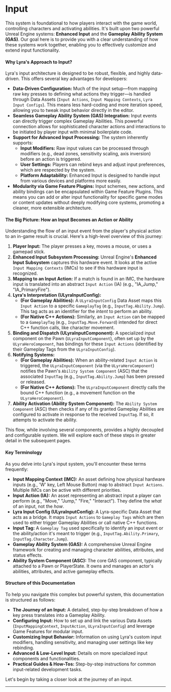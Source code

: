 # Input

This system is foundational to how players interact with the game world, controlling characters and activating abilities. It's built upon two powerful Unreal Engine systems: **Enhanced Input** and the **Gameplay Ability System (GAS)**. Our goal here is to provide you with a clear understanding of how these systems work together, enabling you to effectively customize and extend input functionality.

#### Why Lyra's Approach to Input?

Lyra's input architecture is designed to be robust, flexible, and highly data-driven. This offers several key advantages for developers:

* **Data-Driven Configuration:** Much of the input setup—from mapping raw key presses to defining what actions they trigger—is handled through Data Assets (`Input Actions`, `Input Mapping Contexts`, `Lyra Input Configs`). This means less hard-coding and more iteration speed, allowing you to tweak input behavior directly in the editor.
* **Seamless Gameplay Ability System (GAS) Integration:** Input events can directly trigger complex Gameplay Abilities. This powerful connection allows for sophisticated character actions and interactions to be initiated by player input with minimal boilerplate code.
* **Support for Advanced Input Processing:** The system inherently supports:
  * **Input Modifiers:** Raw input values can be processed through modifiers (e.g., dead zones, sensitivity scaling, axis inversion) before an action is triggered.
  * **User Settings:** Players can rebind keys and adjust input preferences, which are respected by the system.
  * **Platform Adaptability:** Enhanced Input is designed to handle input from various devices and platforms more easily.
* **Modularity via Game Feature Plugins:** Input schemes, new actions, and ability bindings can be encapsulated within Game Feature Plugins. This means you can add or alter input functionality for specific game modes or content updates without deeply modifying core systems, promoting a cleaner, more extensible architecture.

#### The Big Picture: How an Input Becomes an Action or Ability

Understanding the flow of an input event from the player's physical action to an in-game result is crucial. Here's a high-level overview of this journey:

1. **Player Input:** The player presses a key, moves a mouse, or uses a gamepad stick.
2. **Enhanced Input Subsystem Processing:** Unreal Engine's **Enhanced Input Subsystem** captures this hardware event. It looks at the active `Input Mapping Contexts` (IMCs) to see if this hardware input is recognized.
3. **Mapping to an Input Action:** If a match is found in an IMC, the hardware input is translated into an abstract `Input Action` (IA) (e.g., "IA\_Jump," "IA\_PrimaryFire").
4. **Lyra's Interpretation (ULyraInputConfig):**
   * **(For Gameplay Abilities):** A `ULyraInputConfig` Data Asset maps this `Input Action` to a specific `GameplayTag` (e.g., `InputTag.Ability.Jump`). This tag acts as an identifier for the _intent_ to perform an ability.
   * **(For Native C++ Actions):** Similarly, an `Input Action` can be mapped to a `GameplayTag` (e.g., `InputTag.Move.Forward`) intended for direct C++ function calls, like character movement.
5. **Binding and Dispatch (ULyraInputComponent):** A specialized input component on the Pawn (`ULyraInputComponent`), often set up by the `ULyraHeroComponent`, has bindings for these `Input Actions` (identified by their Gameplay Tags from the `ULyraInputConfig`).
6. **Notifying Systems:**
   * **(For Gameplay Abilities):** When an ability-related `Input Action` is triggered, the `ULyraInputComponent` (via the `ULyraHeroComponent`) notifies the Pawn's `Ability System Component` (ASC) that the associated `InputTag` (e.g., `InputTag.Ability.Jump`) has been pressed or released.
   * **(For Native C++ Actions):** The `ULyraInputComponent` directly calls the bound C++ function (e.g., a movement function on the `ULyraHeroComponent`).
7. **Ability Activation (Ability System Component):** The `Ability System Component` (ASC) then checks if any of its granted Gameplay Abilities are configured to activate in response to the received `InputTag`. If so, it attempts to activate the ability.

This flow, while involving several components, provides a highly decoupled and configurable system. We will explore each of these steps in greater detail in the subsequent pages.

#### Key Terminology

As you delve into Lyra's input system, you'll encounter these terms frequently:

* **Input Mapping Context (IMC):** An asset defining how physical hardware inputs (e.g., 'W' key, Left Mouse Button) map to abstract `Input Actions`. Multiple IMCs can be active with different priorities.
* **Input Action (IA):** An asset representing an abstract input a player can perform (e.g., "Move," "Jump," "Fire," "Interact"). They define the _what_ of an input, not the _how_.
* **Lyra Input Config (ULyraInputConfig):** A Lyra-specific Data Asset that acts as a bridge. It maps `Input Actions` to `Gameplay Tags` which are then used to either trigger Gameplay Abilities or call native C++ functions.
* **Input Tag:** A `Gameplay Tag` used specifically to identify an input event or the ability/action it's meant to trigger (e.g., `InputTag.Ability.Primary`, `InputTag.Character.Jump`).
* **Gameplay Ability System (GAS):** A comprehensive Unreal Engine framework for creating and managing character abilities, attributes, and status effects.
* **Ability System Component (ASC):** The core GAS component, typically attached to a Pawn or PlayerState. It owns and manages an actor's abilities, attributes, and active gameplay effects.

#### Structure of this Documentation

To help you navigate this complex but powerful system, this documentation is structured as follows:

* **The Journey of an Input:** A detailed, step-by-step breakdown of how a key press translates into a Gameplay Ability.
* **Configuring Input:** How to set up and link the various Data Assets (`InputMappingContext`, `InputAction`, `ULyraInputConfig`) and leverage Game Features for modular input.
* **Customizing Input Behavior:** Information on using Lyra's custom input modifiers, handling sensitivity, and managing user settings like key rebinding.
* **Advanced & Low-Level Input:** Details on more specialized input components and functionalities.
* **Practical Guides & How-Tos:** Step-by-step instructions for common input-related development tasks.

Let's begin by taking a closer look at the journey of an input.

***
